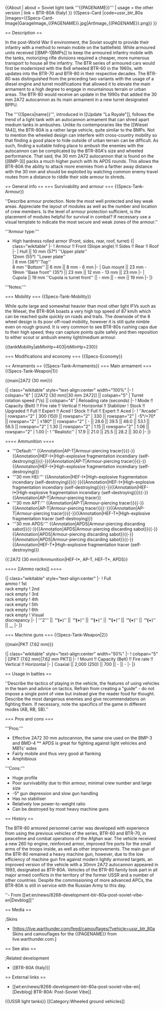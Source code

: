 {{About
| about = Soviet light tank '''{{PAGENAME}}'''
| usage = the other version
| link = BTR-80A (Italy)
}}
{{Specs-Card
|code=ussr_btr_80a
|images={{Specs-Card-Image|GarageImage_{{PAGENAME}}.jpg|ArtImage_{{PAGENAME}}.png}}
}}

== Description ==
<!-- ''In the description, the first part should be about the history of the creation and combat usage of the vehicle, as well as its key features. In the second part, tell the reader about the ground vehicle in the game. Insert a screenshot of the vehicle, so that if the novice player does not remember the vehicle by name, he will immediately understand what kind of vehicle the article is talking about.'' -->
In the post-World War II environment, the Soviet sought to provide their infantry with a method to remain mobile on the battlefield. While armoured units received [[BMP-1|BMPs]] to keep the armoured infantry mobile with the tanks, motorizing rifle divisions required a cheaper, more numerous transport to house all the infantry. The BTR series of armoured cars would first be modernized with the 8x8 wheeled BTR-60 in the 1960s, with updates into the BTR-70 and BTR-80 in their respective decades. The BTR-80 was distinguished from the preceding two variants with the usage of a diesel engine and turret modifications that allowed it to elevate the main armament to a high degree to engage in mountainous terrain or urban areas. The BTR-80 would receive an update in the 1990s that added the 30 mm 2A72 autocannon as its main armament in a new turret designated BPPU.

The '''{{Specs|name}}''', introduced in [[Update "La Royale"]], follows the trend of a light tank with an autocannon armament that can shred apart medium tanks in ambushes. Unlike its contemporaries like the [[Wiesel 1A4]], the BTR-80A is a rather large vehicle, quite similar to the BMPs. Not to mention the wheeled design can interfere with cross-country mobility so that finding a good place to hide outside of urban terrain can be difficult. As such, finding a suitable hiding place to ambush the enemies with the autocannon can be complicated by the BTR-80A's size and wheeled performance. That said, the 30 mm 2A72 autocannon that is found on the [[BMP-3]] packs a much higher punch with its APDS rounds. This allows the BTR-80A the ability to attack more enemies from a farther away distance with the 30 mm and should be exploited by watching common enemy travel routes from a distance to riddle their side armour to shreds.

== General info ==
=== Survivability and armour ===
{{Specs-Tank-Armour}}
<!-- ''Describe armour protection. Note the most well protected and key weak areas. Appreciate the layout of modules as well as the number and location of crew members. Is the level of armour protection sufficient, is the placement of modules helpful for survival in combat? If necessary use a visual template to indicate the most secure and weak zones of the armour.'' -->
''Describe armour protection. Note the most well protected and key weak areas. Appreciate the layout of modules as well as the number and location of crew members. Is the level of armour protection sufficient, is the placement of modules helpful for survival in combat? If necessary use a visual template to indicate the most secure and weak zones of the armour.''

'''Armour type:'''
<!-- The types of armour present on the vehicle and their general locations -->
<!-- Example: * Rolled homogeneous armour (Front, Side, Rear, Hull roof)
* Cast homogeneous armour (Turret, Transmission area) -->
* High hardness rolled armor (Front, sides, rear, roof, turret)
{| class="wikitable"
|-
! Armour !! Front (Slope angle) !! Sides !! Rear !! Roof
|-
| Hull || 10 mm (57°) ''Upper plate''  
12mm (55°) ''Lower plate''  
| 8 mm (36°)''Top'' <br>8 mm ''Bottom'' || 6 mm || 8 mm - 6 mm
|-
| Gun mount || 23 mm - 19mm ''Base front'' (35°) || 23 mm || 12 mm - 13 mm || 23 mm
|-
| Cupola || 19 mm ''Cupola is turret front'' || - mm || - mm || 19 mm
|-
|}

'''Notes:''' <!-- Any additional notes which the user needs to be aware of -->
<!-- Example: * Suspension wheels are 20 mm thick, tracks are 30 mm thick, and torsion bars are 60 mm thick. -->

=== Mobility ===
{{Specs-Tank-Mobility}}
<!-- ''Write about the mobility of the ground vehicle. Estimate the specific power and manoeuvrability, as well as the maximum speed forwards and backwards.'' -->
While quite large and somewhat heavier than most other light IFVs such as the Wiesel, the BTR-80A boasts a very high top speed of 87 km/h which can be reached quite quickly on roads and trails. The downside of the 8 wheel design is its poor off-road mobility, however it is still quite nimble even on rough ground. It is very common to see BTR-80s rushing caps due to their high speed; they can capture points quite safely and then reposition to either scout or ambush enemy light/medium armour.

{{tankMobility|abMinHp=403|rbMinHp=230}}

=== Modifications and economy ===
{{Specs-Economy}}

== Armaments ==
{{Specs-Tank-Armaments}}
=== Main armament ===
{{Specs-Tank-Weapon|1}}
<!-- ''Give the reader information about the characteristics of the main gun. Assess its effectiveness in a battle based on the reloading speed, ballistics and the power of shells. Do not forget about the flexibility of the fire, that is how quickly the cannon can be aimed at the target, open fire on it and aim at another enemy. Add a link to the main article on the gun: <code><nowiki>{{main|Name of the weapon}}</nowiki></code>. Describe in general terms the ammunition available for the main gun. Give advice on how to use them and how to fill the ammunition storage.'' -->
{{main|2A72 (30 mm)}}

{| class="wikitable" style="text-align:center" width="100%"
|-
! colspan="6" | [[2A72 (30 mm)|30 mm 2A72]] || colspan="5" | Turret rotation speed (°/s) || colspan="4" | Reloading rate (seconds)
|-
! Mode !! Capacity (Belt) !! Fire rate !! Vertical !! Horizontal !! Stabilizer
! Stock !! Upgraded !! Full !! Expert !! Aced
! Stock !! Full !! Expert !! Aced
|-
! ''Arcade''
| rowspan="2" | 300 (150) || rowspan="2" | 330 || rowspan="2" | -5°/+70° || rowspan="2" | ±180° || rowspan="2" | - || 28.6 || 39.5 || 48.0 || 53.1 || 56.5 || rowspan="2" | 1.30 || rowspan="2" | 1.15 || rowspan="2" | 1.06 || rowspan="2" | 1.00
|-
! ''Realistic''
| 17.9 || 21.0 || 25.5 || 28.2 || 30.0
|-
|}

==== Ammunition ====

* '''Default:''' {{Annotation|AP-T|Armour-piercing tracer}}{{-}}{{Annotation|HEF-I*|High-explosive fragmentation incendiary (self-destroying)}}{{-}}{{Annotation|AP-T|Armour-piercing tracer}}{{-}}{{Annotation|HEF-I*|High-explosive fragmentation incendiary (self-destroying)}}
* '''30 mm HEI:''' {{Annotation|HEF-I*|High-explosive fragmentation incendiary (self-destroying)}}{{-}}{{Annotation|HEF-I*|High-explosive fragmentation incendiary (self-destroying)}}{{-}}{{Annotation|HEF-I*|High-explosive fragmentation incendiary (self-destroying)}}{{-}}{{Annotation|AP-T|Armour-piercing tracer}}
* '''30 mm APT:''' {{Annotation|AP-T|Armour-piercing tracer}}{{-}}{{Annotation|AP-T|Armour-piercing tracer}}{{-}}{{Annotation|AP-T|Armour-piercing tracer}}{{-}}{{Annotation|HEF-T*|High-explosive fragmentation tracer (self-destroying)}}
* '''30 mm APDS:''' {{Annotation|APDS|Armour-piercing discarding sabot}}{{-}}{{Annotation|APDS|Armour-piercing discarding sabot}}{{-}}{{Annotation|APDS|Armour-piercing discarding sabot}}{{-}}{{Annotation|APDS|Armour-piercing discarding sabot}}{{-}}{{Annotation|HEF-T*|High-explosive fragmentation tracer (self-destroying)}}

{{:2A72 (30 mm)/Ammunition|HEF-I*, AP-T, HEF-T*, APDS}}

==== [[Ammo racks]] ====
<!-- [[File:Ammoracks_{{PAGENAME}}.png|right|thumb|x250px|[[Ammo racks]] of the {{PAGENAME}}]] -->
<!-- '''Last updated:''' -->
{| class="wikitable" style="text-align:center"
|-
! Full<br>ammo
! 1st<br>rack empty
! 2nd<br>rack empty
! 3rd<br>rack empty
! 4th<br>rack empty
! 5th<br>rack empty
! 6th<br>rack empty
! Visual<br>discrepancy
|-
| '''2''' || __&nbsp;''(+__)'' || __&nbsp;''(+__)'' || __&nbsp;''(+__)'' || __&nbsp;''(+__)'' || __&nbsp;''(+__)'' || __&nbsp;''(+__)'' || __
|-
|}

=== Machine guns ===
{{Specs-Tank-Weapon|2}}
<!-- ''Offensive and anti-aircraft machine guns not only allow you to fight some aircraft but also are effective against lightly armoured vehicles. Evaluate machine guns and give recommendations on its use.'' -->
{{main|PKT (7.62 mm)}}

{| class="wikitable" style="text-align:center" width="50%"
|-
! colspan="5" | [[PKT (7.62 mm)|7.62 mm PKT]]
|-
! Mount !! Capacity (Belt) !! Fire rate !! Vertical !! Horizontal
|-
| Coaxial || 2,000 (250) || 700 || - || -
|-
|}

== Usage in battles ==
<!-- ''Describe the tactics of playing in the vehicle, the features of using vehicles in the team and advice on tactics. Refrain from creating a "guide" - do not impose a single point of view but instead give the reader food for thought. Describe the most dangerous enemies and give recommendations on fighting them. If necessary, note the specifics of the game in different modes (AB, RB, SB).'' -->
''Describe the tactics of playing in the vehicle, the features of using vehicles in the team and advice on tactics. Refrain from creating a "guide" - do not impose a single point of view but instead give the reader food for thought. Describe the most dangerous enemies and give recommendations on fighting them. If necessary, note the specifics of the game in different modes (AB, RB, SB).''

=== Pros and cons ===
<!-- ''Summarise and briefly evaluate the vehicle in terms of its characteristics and combat effectiveness. Mark its pros and cons in a bulleted list. Try not to use more than 6 points for each of the characteristics. Avoid using categorical definitions such as "bad", "good" and the like - use substitutions with softer forms such as "inadequate" and "effective".'' -->

'''Pros:'''

* Effective 2A72 30 mm autocannon, the same one used on the BMP-3 and BMD-4
** APDS is great for fighting against light vehicles and MBTs' sides
* Fairly mobile and thus very good at flanking
* Amphibious

'''Cons:'''

* Huge profile
* Poor survivability due to thin armour, minimal crew number and large size
* -5° gun depression and slow gun handling
* Has no stabiliser
* Relatively low power-to-weight ratio
* Can be destroyed by most heavy machine guns

== History ==
<!-- ''Describe the history of the creation and combat usage of the vehicle in more detail than in the introduction. If the historical reference turns out to be too long, take it to a separate article, taking a link to the article about the vehicle and adding a block "/History" (example: <nowiki>https://wiki.warthunder.com/(Vehicle-name)/History</nowiki>) and add a link to it here using the <code>main</code> template. Be sure to reference text and sources by using <code><nowiki><ref></ref></nowiki></code>, as well as adding them at the end of the article with <code><nowiki><references /></nowiki></code>. This section may also include the vehicle's dev blog entry (if applicable) and the in-game encyclopedia description (under <code><nowiki>=== In-game description ===</nowiki></code>, also if applicable).'' -->
The BTR-80 armored personnel carrier was developed with experience from using the previous vehicles of the series, BTR-60 and BTR-70, in peacetime and combat operations of the Afghan war. The vehicle received a new 260 hp engine, reinforced armor, improved fire ports for the small arms of the troops inside, as well as other improvements. The main gun of the BTR-80 remained a heavy machine gun, however, due to the low efficiency of machine gun fire against modern lightly armored targets, an improved version of the vehicle with a 30mm 2A72 autocannon appeared in 1993, designated as BTR-80A. Vehicles of the BTR-80 family took part in all major armed conflicts in the territory of the former USSR and a number of other countries. Despite the commissioning of more advanced APCs, the BTR-80A is still in service with the Russian Army to this day.

''- From [[wt:en/news/8268-development-btr-80a-post-soviet-vibe-en|Devblog]]''

== Media ==
<!-- ''Excellent additions to the article would be video guides, screenshots from the game, and photos.'' -->

;Skins

* [https://live.warthunder.com/feed/camouflages/?vehicle=ussr_btr_80a Skins and camouflages for the {{PAGENAME}} from live.warthunder.com.]

== See also ==
<!-- ''Links to the articles on the War Thunder Wiki that you think will be useful for the reader, for example:''
* ''reference to the series of the vehicles;''
* ''links to approximate analogues of other nations and research trees.'' -->

;Related development

* [[BTR-80A (Italy)]]

== External links ==
<!-- ''Paste links to sources and external resources, such as:''
* ''topic on the official game forum;''
* ''other literature.'' -->

* [[wt:en/news/8268-development-btr-80a-post-soviet-vibe-en|[Devblog] BTR-80A: Post-Soviet Vibe]]

{{USSR light tanks}}
[[Category:Wheeled ground vehicles]]
